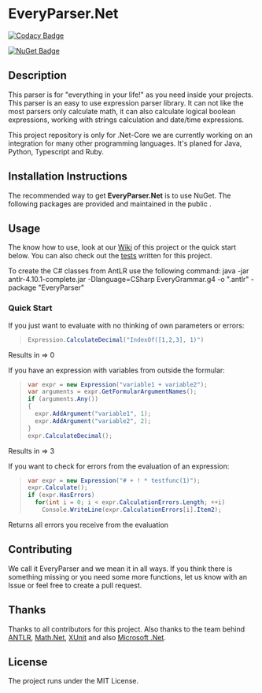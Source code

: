 # EveryParser.Net


[![Codacy Badge](https://app.codacy.com/project/badge/Grade/bf62aef3d51d4d56aaa4b4b28ee0b88e)](https://www.codacy.com/gh/AndreasBurbach/EveryParser.Net/dashboard?utm_source=github.com&amp;utm_medium=referral&amp;utm_content=AndreasBurbach/EveryParser.Net&amp;utm_campaign=Badge_Grade)

[![NuGet Badge](https://buildstats.info/nuget/EveryParser.Net)](https://www.nuget.org/packages/EveryParser.Net/)

## Description

This parser is for "everything in your life!" as you need inside your projects.
This parser is an easy to use expression parser library. It can not like the most parsers only calculate math, it can also calculate logical boolean expressions, working with strings calculation and date/time expressions.

This project repository is only for .Net-Core we are currently working on an integration for many other programming languages. It's planed for Java, Python, Typescript and Ruby.

## Installation Instructions

The recommended way to get **EveryParser.Net** is to use NuGet. The following packages are provided and maintained in the public .

## Usage

The know how to use, look at our [Wiki](https://github.com/AndreasBurbach/EveryParser.Net/wiki) of this project or the quick start below.
You can also check out the [tests](https://github.com/AndreasBurbach/EveryParser.Net/tree/main/EveryParser.Test/ExpressionTest) written for this project.

To create the C# classes from AntLR use the following command:
java -jar antlr-4.10.1-complete.jar -Dlanguage=CSharp EveryGrammar.g4 -o ".antlr" -package "EveryParser"

### Quick Start

If you just want to evaluate with no thinking of own parameters or errors:
> ```csharp
> Expression.CalculateDecimal("IndexOf([1,2,3], 1)")
> ```

Results in => 0

If you have an expression with variables from outside the formular:
> ```csharp
> var expr = new Expression("variable1 + variable2");
> var arguments = expr.GetFormularArgumentNames();
> if (arguments.Any())
> {
>   expr.AddArgument("variable1", 1);
>   expr.AddArgument("variable2", 2);
> }
> expr.CalculateDecimal();
> ```

Results in => 3

If you want to check for errors from the evaluation of an expression:
> ```csharp
> var expr = new Expression("# + ! * testfunc(1)");
> expr.Calculate();
> if (expr.HasErrors)
>   for(int i = 0; i < expr.CalculationErrors.Length; ++i)
>     Console.WriteLine(expr.CalculationErrors[i].Item2);
>```

Returns all errors you receive from the evaluation

## Contributing

We call it EveryParser and we mean it in all ways. If you think there is something missing or you need some more functions, let us know with an Issue or feel free to create a pull request.

## Thanks

Thanks to all contributors for this project. Also thanks to the team behind [ANTLR](https://github.com/antlr/antlr4), [Math.Net](https://github.com/mathnet/mathnet-numerics), [XUnit](https://github.com/xunit/xunit) and also [Microsoft .Net](https://github.com/dotnet/core).

## License

The project runs under the MIT License.
